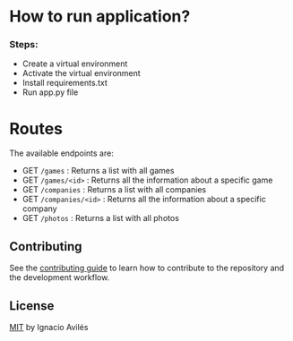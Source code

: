 # How to run application?

### Steps:

- Create a virtual environment
- Activate the virtual environment
- Install requirements.txt
- Run app.py file

# Routes

The available endpoints are:

- GET `/games` : Returns a list with all games
- GET `/games/<id>` : Returns all the information about a specific game
- GET `/companies` : Returns a list with all companies
- GET `/companies/<id>` : Returns all the information about a specific company
- GET `/photos` : Returns a list with all photos

## Contributing

See the [contributing guide](https://github.com/avilesxd/api-flask/blob/main/CONTRIBUTING.md) to learn how to contribute to the repository and the development workflow.

## License

[MIT](https://github.com/avilesxd/api-flask/blob/main/LICENSE) by Ignacio Avilés
